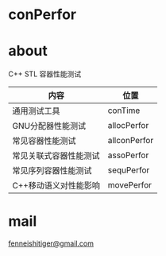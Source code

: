 # conPerfor

# about
C++ STL 容器性能测试

| 内容 |位置  |
| --- | --- |
| 通用测试工具 | conTime |
| GNU分配器性能测试 |allocPerfor  |
| 常见容器性能测试 | allconPerfor |
| 常见关联式容器性能测试 | assoPerfor |
| 常见序列容器性能测试 | sequPerfor |
| C++移动语义对性能影响 | movePerfor |

# mail
fenneishitiger@gmail.com



